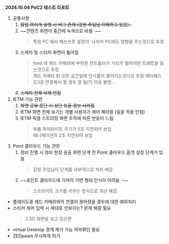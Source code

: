 **2024.10.04 PoC2 테스트 리포트** 

1. 공통사항
    1. ~~팝업 여러개 실행 시 버그 존재 (강원 주임님 이해하고 있음)~~~
    2. ~~콘텐츠 화면이 중간에 녹색으로 바뀜   ~~
        > 특정 PC 에서 패쓰쓰루 설정이  나머지 PC에도 영향을 주는것으로 추정
    3. 스케치 및 스티커 화면이 틀어짐   
        > hmd 와 제드 카메라에 부착된 컨트롤러가 거리가 멀어지면 트래킹을 잃는것으로 추정  
        > 제드 카메라 뒤 오픈 공간일때 인식률이 떨어지는것으로 추정
        > 메타퀘스트3로 연결해서 할 경우 잘 됨(?) 이유 불명...
    1. ~~스케치 전체 삭제 안됨~~
2. IETM 기능 관련
    1. ~~화면 공유 중단 시 상단 표출 정보 사라짐~~
    2. IETM 화면 전체 보기는 개별 사용자가 제어 해야함 (일괄 적용 안됨)
    3. IETM 픽셀 스트리밍 화면 조작에 따른 반응이 느림  
        > 부품 하이라이트 주기가 5초 지연되어 보임  
        > 애니메이션이 2초 지연되어 보임
3. Point 클라우드 기능 관련 
    1. 정비 진행 시 정비 현장 송출 화면 단계 전 Point 클라우드 옵셋 설정 단계가 있음   
        > 강원 주임님이 단계를 내부적으로 처리 예정
    2. ~~포인트 클라우드에 가까이 가면 형태 인식이 어려움   ~~
        > 스프라이트 크기를 키우는 방식으로 개선 예정
        > 
- 플레이도중 제드 카메라와의 연결이 끊어졌을 경우에 대한 예외처리 
- 스티커 제어 입력 시 제대로 안보이는? 문제 해결 필요  
  >2.5D 화면을 보고 있으면 
- virtual Desktop 경계 제거 가능 여부확인 필요
- ZEDpawn 무시하게 하기 